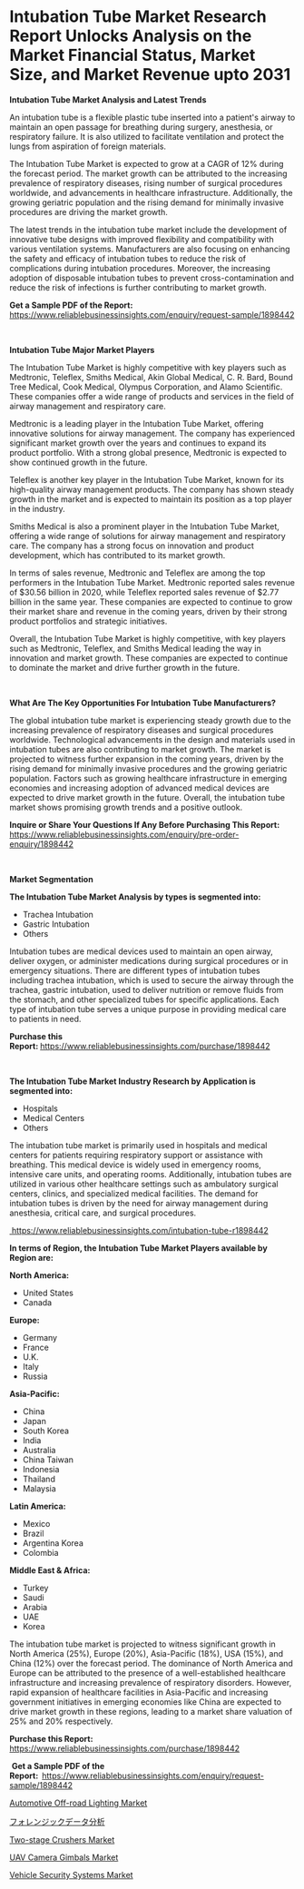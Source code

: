 <p><h1>Intubation Tube Market Research Report Unlocks Analysis on the Market Financial Status, Market Size, and Market Revenue upto 2031</h1></p><p><strong>Intubation Tube Market Analysis and Latest Trends</strong></p>
<p><p>An intubation tube is a flexible plastic tube inserted into a patient's airway to maintain an open passage for breathing during surgery, anesthesia, or respiratory failure. It is also utilized to facilitate ventilation and protect the lungs from aspiration of foreign materials.</p><p>The Intubation Tube Market is expected to grow at a CAGR of 12% during the forecast period. The market growth can be attributed to the increasing prevalence of respiratory diseases, rising number of surgical procedures worldwide, and advancements in healthcare infrastructure. Additionally, the growing geriatric population and the rising demand for minimally invasive procedures are driving the market growth.</p><p>The latest trends in the intubation tube market include the development of innovative tube designs with improved flexibility and compatibility with various ventilation systems. Manufacturers are also focusing on enhancing the safety and efficacy of intubation tubes to reduce the risk of complications during intubation procedures. Moreover, the increasing adoption of disposable intubation tubes to prevent cross-contamination and reduce the risk of infections is further contributing to market growth.</p></p>
<p><strong>Get a Sample PDF of the Report:&nbsp;</strong> <a href="https://www.reliablebusinessinsights.com/enquiry/request-sample/1898442">https://www.reliablebusinessinsights.com/enquiry/request-sample/1898442</a></p>
<p>&nbsp;</p>
<p><strong>Intubation Tube Major Market Players</strong></p>
<p><p>The Intubation Tube Market is highly competitive with key players such as Medtronic, Teleflex, Smiths Medical, Akin Global Medical, C. R. Bard, Bound Tree Medical, Cook Medical, Olympus Corporation, and Alamo Scientific. These companies offer a wide range of products and services in the field of airway management and respiratory care.</p><p>Medtronic is a leading player in the Intubation Tube Market, offering innovative solutions for airway management. The company has experienced significant market growth over the years and continues to expand its product portfolio. With a strong global presence, Medtronic is expected to show continued growth in the future.</p><p>Teleflex is another key player in the Intubation Tube Market, known for its high-quality airway management products. The company has shown steady growth in the market and is expected to maintain its position as a top player in the industry.</p><p>Smiths Medical is also a prominent player in the Intubation Tube Market, offering a wide range of solutions for airway management and respiratory care. The company has a strong focus on innovation and product development, which has contributed to its market growth.</p><p>In terms of sales revenue, Medtronic and Teleflex are among the top performers in the Intubation Tube Market. Medtronic reported sales revenue of $30.56 billion in 2020, while Teleflex reported sales revenue of $2.77 billion in the same year. These companies are expected to continue to grow their market share and revenue in the coming years, driven by their strong product portfolios and strategic initiatives.</p><p>Overall, the Intubation Tube Market is highly competitive, with key players such as Medtronic, Teleflex, and Smiths Medical leading the way in innovation and market growth. These companies are expected to continue to dominate the market and drive further growth in the future.</p></p>
<p>&nbsp;</p>
<p><strong>What Are The Key Opportunities For Intubation Tube Manufacturers?</strong></p>
<p><p>The global intubation tube market is experiencing steady growth due to the increasing prevalence of respiratory diseases and surgical procedures worldwide. Technological advancements in the design and materials used in intubation tubes are also contributing to market growth. The market is projected to witness further expansion in the coming years, driven by the rising demand for minimally invasive procedures and the growing geriatric population. Factors such as growing healthcare infrastructure in emerging economies and increasing adoption of advanced medical devices are expected to drive market growth in the future. Overall, the intubation tube market shows promising growth trends and a positive outlook.</p></p>
<p><strong>Inquire or Share Your Questions If Any Before Purchasing This Report:</strong> <a href="https://www.reliablebusinessinsights.com/enquiry/pre-order-enquiry/1898442">https://www.reliablebusinessinsights.com/enquiry/pre-order-enquiry/1898442</a></p>
<p>&nbsp;</p>
<p><strong>Market Segmentation</strong></p>
<p><strong>The Intubation Tube Market Analysis by types is segmented into:</strong></p>
<p><ul><li>Trachea Intubation</li><li>Gastric Intubation</li><li>Others</li></ul></p>
<p><p>Intubation tubes are medical devices used to maintain an open airway, deliver oxygen, or administer medications during surgical procedures or in emergency situations. There are different types of intubation tubes including trachea intubation, which is used to secure the airway through the trachea, gastric intubation, used to deliver nutrition or remove fluids from the stomach, and other specialized tubes for specific applications. Each type of intubation tube serves a unique purpose in providing medical care to patients in need.</p></p>
<p><strong>Purchase this Report:&nbsp;</strong><a href="https://www.reliablebusinessinsights.com/purchase/1898442">https://www.reliablebusinessinsights.com/purchase/1898442</a></p>
<p>&nbsp;</p>
<p><strong>The Intubation Tube Market Industry Research by Application is segmented into:</strong></p>
<p><ul><li>Hospitals</li><li>Medical Centers</li><li>Others</li></ul></p>
<p><p>The intubation tube market is primarily used in hospitals and medical centers for patients requiring respiratory support or assistance with breathing. This medical device is widely used in emergency rooms, intensive care units, and operating rooms. Additionally, intubation tubes are utilized in various other healthcare settings such as ambulatory surgical centers, clinics, and specialized medical facilities. The demand for intubation tubes is driven by the need for airway management during anesthesia, critical care, and surgical procedures.</p></p>
<p><a href="https://www.reliablebusinessinsights.com/intubation-tube-r1898442">&nbsp;https://www.reliablebusinessinsights.com/intubation-tube-r1898442</a></p>
<p><strong>In terms of Region, the Intubation Tube Market Players available by Region are:</strong></p>
<p>
    <p> <strong> North America: </strong>
        <ul>
            <li>United States</li>
            <li>Canada</li>
        </ul>
        </p> 
    <p> <strong> Europe: </strong>
        <ul>
            <li>Germany</li>
            <li>France</li>
            <li>U.K.</li>
            <li>Italy</li>
            <li>Russia</li>
        </ul>
        </p> 
    <p> <strong> Asia-Pacific: </strong>
        <ul>
            <li>China</li>
            <li>Japan</li>
            <li>South Korea</li>
            <li>India</li>
            <li>Australia</li>
            <li>China Taiwan</li>
            <li>Indonesia</li>
            <li>Thailand</li>
            <li>Malaysia</li>
        </ul>
        </p> 
    <p> <strong> Latin America: </strong>
        <ul>
            <li>Mexico</li>
            <li>Brazil</li>
            <li>Argentina Korea</li>
            <li>Colombia</li>
        </ul>
        </p> 
    <p> <strong> Middle East & Africa: </strong>
        <ul>
            <li>Turkey</li>
            <li>Saudi</li>
            <li>Arabia</li>
            <li>UAE</li>
            <li>Korea</li>
        </ul>
    </p>
    </p>
<p><p>The intubation tube market is projected to witness significant growth in North America (25%), Europe (20%), Asia-Pacific (18%), USA (15%), and China (12%) over the forecast period. The dominance of North America and Europe can be attributed to the presence of a well-established healthcare infrastructure and increasing prevalence of respiratory disorders. However, rapid expansion of healthcare facilities in Asia-Pacific and increasing government initiatives in emerging economies like China are expected to drive market growth in these regions, leading to a market share valuation of 25% and 20% respectively.</p></p>
<p><strong>Purchase this Report: </strong><a href="https://www.reliablebusinessinsights.com/purchase/1898442">https://www.reliablebusinessinsights.com/purchase/1898442</a></p>
<p>&nbsp;<strong>Get a Sample PDF of the Report:&nbsp;&nbsp;</strong><a href="https://www.reliablebusinessinsights.com/enquiry/request-sample/1898442">https://www.reliablebusinessinsights.com/enquiry/request-sample/1898442</a></p>
<p><strong></strong></p>
<p><p><a href="https://www.linkedin.com/pulse/automotive-off-road-lighting-market-outlook-forecast-from-2024-y4rbe">Automotive Off-road Lighting Market</a></p><p><a href="https://github.com/TysonKub/Market-Research-Report-List-1/blob/main/7232071168881.md">フォレンジックデータ分析</a></p><p><a href="https://github.com/whpnbwim9/Market-Research-Report-List-1/blob/main/two-stage-crushers-market.md">Two-stage Crushers Market</a></p><p><a href="https://github.com/thereveren80/Market-Research-Report-List-1/blob/main/uav-camera-gimbals-market.md">UAV Camera Gimbals Market</a></p><p><a href="https://www.linkedin.com/pulse/vehicle-security-systems-market-size-growing-cagr-11-report-covers-obkxe">Vehicle Security Systems Market</a></p></p>